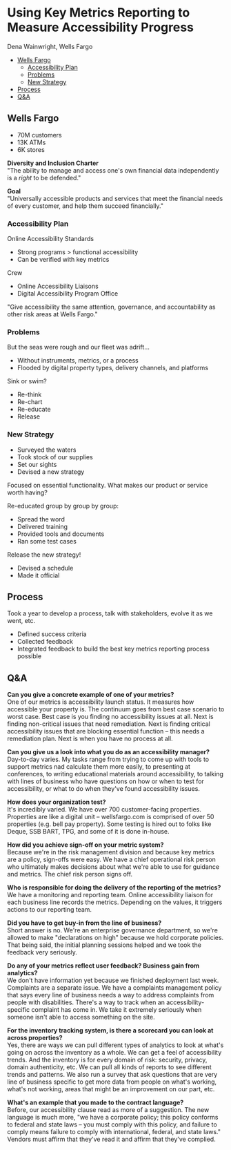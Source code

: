# Using Key Metrics Reporting to Measure Accessibility Progress

Dena Wainwright, Wells Fargo

* [Wells Fargo](#wells-fargo)
  * [Accessibility Plan](#accessibility-plan)
  * [Problems](#problems)
  * [New Strategy](#new-strategy)
* [Process](#process)
* [Q&A](#qa)

## Wells Fargo

* 70M customers
* 13K ATMs
* 6K stores

**Diversity and Inclusion Charter**  
"The ability to manage and access one's own financial data independently is a *right* to be defended."

**Goal**  
"Universally accessible products and services that meet the financial needs of every customer, and help them succeed financially."

### Accessibility Plan

Online Accessibility Standards

* Strong programs > functional accessibility
* Can be verified with key metrics

Crew

* Online Accessibility Liaisons
* Digital Accessibility Program Office

"Give accessibility the same attention, governance, and accountability as other risk areas at Wells Fargo."

### Problems

But the seas were rough and our fleet was adrift…

* Without instruments, metrics, or a process
* Flooded by digital property types, delivery channels, and platforms

Sink or swim?

* Re-think
* Re-chart
* Re-educate
* Release

### New Strategy

* Surveyed the waters
* Took stock of our supplies
* Set our sights
* Devised a new strategy

Focused on essential functionality. What makes our product or service worth having?

Re-educated group by group by group:

* Spread the word
* Delivered training
* Provided tools and documents
* Ran some test cases

Release the new strategy!

* Devised a schedule
* Made it official

## Process

Took a year to develop a process, talk with stakeholders, evolve it as we went, etc.

* Defined success criteria
* Collected feedback
* Integrated feedback to build the best key metrics reporting process possible

## Q&A

**Can you give a concrete example of one of your metrics?**  
One of our metrics is accessibility launch status. It measures how accessible your property is. The continuum goes from best case scenario to worst case. Best case is you finding no accessibility issues at all. Next is finding non-critical issues that need remediation. Next is finding critical accessibility issues that are blocking essential function – this needs a remediation plan. Next is when you have no process at all.

**Can you give us a look into what you do as an accessibility manager?**  
Day-to-day varies. My tasks range from trying to come up with tools to support metrics nad calculate them more easily, to presenting at conferences, to writing educational materials around accessibility, to talking with lines of business who have questions on how or when to test for accessibility, or what to do when they've found accessibility issues.

**How does your organization test?**  
It's incredibly varied. We have over 700 customer-facing properties. Properties are like a digital unit – wellsfargo.com is comprised of over 50 properties (e.g. bell pay property). Some testing is hired out to folks like Deque, SSB BART, TPG, and some of it is done in-house.

**How did you achieve sign-off on your metric system?**  
Because we're in the risk management division and because key metrics are a policy, sign-offs were easy. We have a chief operational risk person who ultimately makes decisions about what we're able to use for guidance and metrics. The chief risk person signs off.

**Who is responsible for doing the delivery of the reporting of the metrics?**  
We have a monitoring and reporting team. Online accessibility liaison for each business line records the metrics. Depending on the values, it triggers actions to our reporting team.

**Did you have to get buy-in from the line of business?**  
Short answer is no. We're an enterprise governance department, so we're allowed to make "declarations on high" because we hold corporate policies. That being said, the initial planning sessions helped and we took the feedback very seriously.

**Do any of your metrics reflect user feedback? Business gain from analytics?**  
We don't have information yet because we finished deployment last week. Complaints are a separate issue. We have a complaints management policy that says every line of business needs a way to address complaints from people with disabilities. There's a way to track when an accessibility-specific complaint has come in. We take it extremely seriously when someone isn't able to access something on the site.

**For the inventory tracking system, is there a scorecard you can look at across properties?**  
Yes, there are ways we can pull different types of analytics to look at what's going on across the inventory as a whole. We can get a feel of accessibility trends. And the inventory is for every domain of risk: security, privacy, domain authenticity, etc. We can pull all kinds of reports to see different trends and patterns. We also run a survey that ask questions that are very line of business specific to get more data from people on what's working, what's not working, areas that might be an improvement on our part, etc.

**What's an example that you made to the contract language?**  
Before, our accessibility clause read as more of a suggestion. The new language is much more, "we have a corporate policy; this policy conforms to federal and state laws – you must comply with this policy, and failure to comply means failure to comply with international, federal, and state laws." Vendors must affirm that they've read it and affirm that they've complied.
